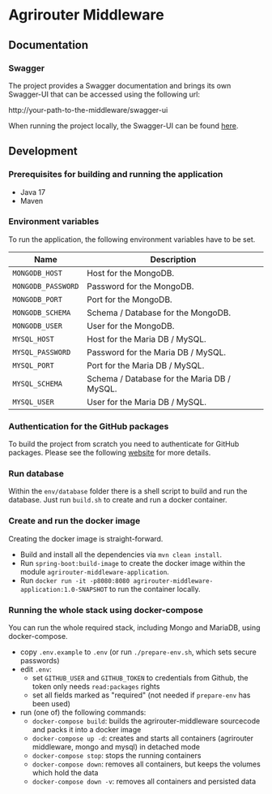 # Agrirouter Middleware

## Documentation

### Swagger

The project provides a Swagger documentation and brings its own Swagger-UI that can be accessed using the following url:

http://your-path-to-the-middleware/swagger-ui

When running the project locally, the Swagger-UI can be found [here](http://localhost:8080/swagger-ui).

## Development

### Prerequisites for building and running the application

* Java 17
* Maven

### Environment variables

To run the application, the following environment variables have to be set.

| Name               | Description                                 |
|--------------------|---------------------------------------------|
| `MONGODB_HOST`     | Host for the MongoDB.                       |
| `MONGODB_PASSWORD` | Password for the MongoDB.                   |	
| `MONGODB_PORT`     | Port for the MongoDB.                       |	
| `MONGODB_SCHEMA`   | Schema / Database for the MongoDB.          |
| `MONGODB_USER`     | User for the MongoDB.                       |	
| `MYSQL_HOST`       | Host for the Maria DB / MySQL.              |
| `MYSQL_PASSWORD`   | Password for the Maria DB / MySQL.          |	
| `MYSQL_PORT`       | Port for the Maria DB / MySQL.              |	
| `MYSQL_SCHEMA`     | Schema / Database for the Maria DB / MySQL. |
| `MYSQL_USER`       | User for the Maria DB / MySQL.              |

### Authentication for the GitHub packages

To build the project from scratch you need to authenticate for GitHub packages. Please see the
following [website](https://docs.github.com/en/packages/guides/configuring-apache-maven-for-use-with-github-packages)
for more details.

### Run database

Within the `env/database` folder there is a shell script to build and run the database. Just run `build.sh` to create
and run a docker container.

### Create and run the docker image

Creating the docker image is straight-forward.

* Build and install all the dependencies via `mvn clean install`.
* Run `spring-boot:build-image` to create the docker image within the module `agrirouter-middleware-application`.
* Run `docker run -it -p8080:8080 agrirouter-middleware-application:1.0-SNAPSHOT` to run the container locally.

### Running the whole stack using docker-compose

You can run the whole required stack, including Mongo and MariaDB, using docker-compose.

* copy `.env.example` to `.env` (or run `./prepare-env.sh`, which sets secure passwords)
* edit `.env`:
  * set `GITHUB_USER` and `GITHUB_TOKEN` to credentials from Github, the token only needs `read:packages` rights
  * set all fields marked as "required" (not needed if `prepare-env` has been used)
* run (one of) the following commands:
  * `docker-compose build`: builds the agrirouter-middleware sourcecode and packs it into a docker image
  * `docker-compose up -d`: creates and starts all containers (agrirouter middleware, mongo and mysql) in detached mode
  * `docker-compose stop`: stops the running containers
  * `docker-compose down`: removes all containers, but keeps the volumes which hold the data
  * `docker-compose down -v`: removes all containers and persisted data

